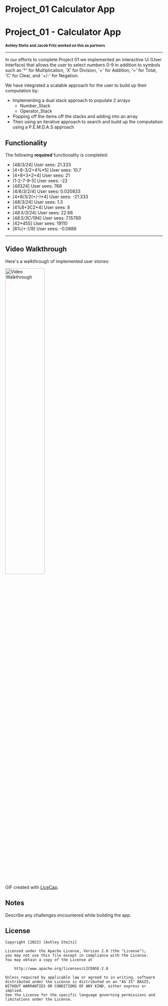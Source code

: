 # Project_01 Calculator App
# Project_01 - Calculator App
<span style="font-size: smaller;"><strong>Ashley Steitz and Jacob Fritz worked on this as partners</strong></span>

---
In our efforts to complete Project 01 we implemented an interactive Ui (User Interface) that allows the user to select numbers 0-9 in addition
to symbols such as '*' for Multiplication, 'X' for Division, '+' for Addition, '=' for Total, 'C' for Clear, and '+/-' for Negation.

We have integrated a scalable approach for the user to build up their computation by:
- Implementing a dual stack approach to populate 2 arrays
  - Number_Stack
  - Operator_Stack
- Popping off the items off the stacks and adding into an array
- Then using an iterative approach to search and build up the computation using a P.E.M.D.A.S approach


## Functionality

The following **required** functionality is completed:

* [4*8/3/2*4] User sees: 21.333
* [4+8-3/2+4%*5] User sees: 10.7
* [4+8+3+2+4] User sees: 21
* [1-2-7-9-5] User sees: -22
* [4*8*3*2*4] User sees: 768
* [4/8/3/2/4] User sees: 0.020833
* [4*8/3/2(+/-)*4] User sees: -21.333
* [4*8/3/2*4] User sees: 1.3
* [4%8+3C2*4] User sees: 8
* [4*8.5/3/2*4] User sees: 22.66
* [4*8.5/3C/19*4] User sees: 7.15789
* [42*455] User sees: 19110
* [8%(+-)/9] User sees: -0.0888

---
## Video Walkthrough

Here's a walkthrough of implemented user stories:

<img src='walkthrough.gif' title='Video Walkthrough' width='50%' alt='Video Walkthrough' />

GIF created with [LiceCap](http://www.cockos.com/licecap/).

## Notes

Describe any challenges encountered while building the app.

## License

    Copyright [2023] [Ashley Steitz]

    Licensed under the Apache License, Version 2.0 (the "License");
    you may not use this file except in compliance with the License.
    You may obtain a copy of the License at

        http://www.apache.org/licenses/LICENSE-2.0

    Unless required by applicable law or agreed to in writing, software
    distributed under the License is distributed on an "AS IS" BASIS,
    WITHOUT WARRANTIES OR CONDITIONS OF ANY KIND, either express or implied.
    See the License for the specific language governing permissions and
    limitations under the License.
